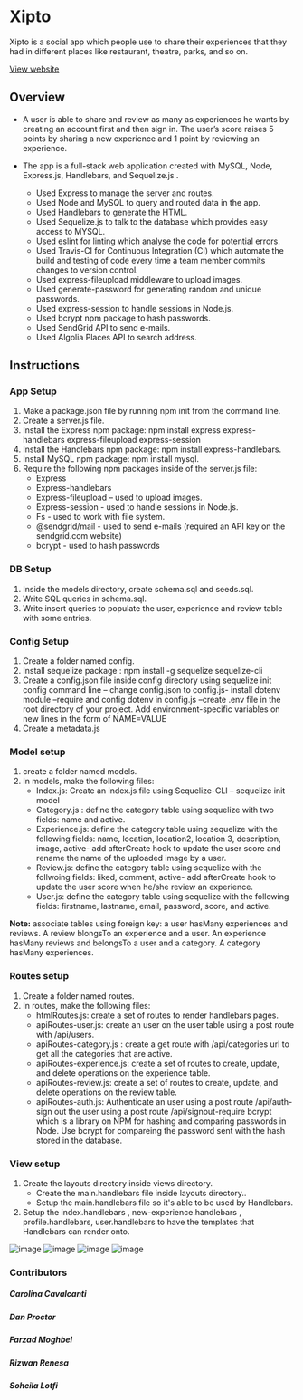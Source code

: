 # Xipto

Xipto is a social app which people use to share their experiences that they had in different places like restaurant, theatre, parks, and so on.

[View website](https://xip-to.herokuapp.com/)

## Overview

 *  A user is able to share and review as many as experiences he wants by creating an account first and then sign in. The user’s score raises 5 points by sharing a new experience and 1 point by reviewing an experience. 


 *  The app is a full-stack web application created with MySQL, Node, Express.js, Handlebars, and Sequelize.js . 
 
       * Used Express to manage the server and routes.
       * Used Node and MySQL to query and routed data in the app.
       * Used Handlebars to generate the HTML.
       * Used Sequelize.js to talk to the database which provides easy access to MYSQL.
       * Used eslint for linting which analyse the code for potential errors.
       * Used Travis-CI for Continuous Integration (CI) which automate the build and testing of code
          every time a team member commits changes to version control.
       * Used express-fileupload middleware to upload images.
       * Used generate-password for generating random and unique passwords.
       * Used express-session to handle sessions in Node.js.
       * Used bcrypt npm package to hash passwords.
       * Used SendGrid API to send e-mails.
       * Used Algolia Places API to search address.
    
## Instructions
### App Setup
1.	Make a package.json file by running npm init from the command line.
2.	Create a server.js file.
3.	Install the Express npm package: npm install express express-handlebars express-fileupload express-session
4.	Install the Handlebars npm package: npm install express-handlebars.
5.	Install MySQL npm package: npm install mysql.
6.	Require the following npm packages inside of the server.js file:
      *  Express
      *  Express-handlebars
      *  Express-fileupload – used to upload images.
      *  Express-session - used to handle sessions in Node.js.
      *  Fs - used to work with file system.
      *  @sendgrid/mail - used to send e-mails (required an API key on the sendgrid.com website)
      *  bcrypt - used to hash passwords
      
### DB Setup
1.	Inside the models directory, create schema.sql and seeds.sql.
2.	Write SQL queries in schema.sql. 
3.	Write insert queries to populate the user, experience and review table with some entries.

### Config Setup
1.	Create a folder named config.
2.	Install sequelize package : npm install -g sequelize sequelize-cli
3.	Create a config.json file inside config directory using  sequelize init config command line – change config.json to config.js- install dotenv module –require and config dotenv in config.js –create .env file in the root directory of your project. Add environment-specific variables on new lines in the form of NAME=VALUE
4.	Create a metadata.js 

### Model setup
1.	create a folder named models.
2.	In models, make  the following files: 
      *  Index.js: Create an index.js file using Sequelize-CLI – sequelize init model
      *  Category.js : define the category table using sequelize with two fields: name and active.
      *  Experience.js: define the category table using sequelize with the following fields: name, location, location2,
         location 3, description, image, active- add afterCreate hook to update the user score and rename the name of
         the uploaded  image by a user.
      *  Review.js: define the category table using sequelize with the follwoing fields: liked, comment, active- 
         add afterCreate hook to  update the user score when he/she review an experience.
      *  User.js: define the category table using sequelize with the following fields: firstname, lastname, email, password, score, 
         and active.
 
**Note:** associate tables using foreign key: a user hasMany experiences and reviews. A review blongsTo an experience and a user. 
An experience hasMany reviews and belongsTo a user and a category. A category hasMany experiences.

### Routes setup
1. Create a folder named  routes.  
2. In routes, make  the following files: 
      *  htmlRoutes.js: create a set of routes to render handlebars pages.
      *  apiRoutes-user.js: create an user on the user table using a post route with /api/users.
      *  apiRoutes-category.js : create a get route with /api/categories url to get all the categories that are active.
      *  apiRoutes-experience.js: create a set of routes to create, update, and delete operations on the experience table.
      *  apiRoutes-review.js: create a set of routes to create, update, and delete operations on the review table.
      *  apiRoutes-auth.js: Authenticate an user using a post route /api/auth- sign out the user using a post route 
         /api/signout-require bcrypt which is a library on NPM for hashing and comparing passwords in Node. 
         Use bcrypt for compareing the password sent with the hash stored in the database.

### View setup
1.	Create the layouts directory inside views directory.
      *  Create the main.handlebars file inside layouts directory..
      *  Setup the main.handlebars file so it's able to be used by Handlebars.
2. Setup the index.handlebars , new-experience.handlebars , profile.handlebars, user.handlebars  to have the templates that Handlebars can render onto.


![image](https://user-images.githubusercontent.com/49765334/65067481-9f069600-d954-11e9-87bb-2674bd4e6722.png)
![image](https://user-images.githubusercontent.com/49765334/65067510-b0e83900-d954-11e9-8b85-b2e18a261698.png)
![image](https://user-images.githubusercontent.com/49765334/65067552-c78e9000-d954-11e9-9ce5-c7e348881e92.png)
![image](https://user-images.githubusercontent.com/49765334/65067582-d6754280-d954-11e9-871b-8f5beaf853ca.png)

### Contributors
   ##### Carolina Cavalcanti 
   ##### Dan Proctor
   ##### Farzad Moghbel
   ##### Rizwan Renesa
   ##### Soheila Lotfi
